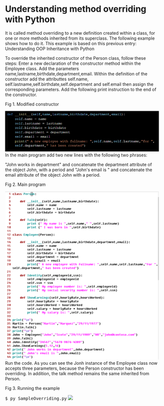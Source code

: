 # Understanding method overriding with Python

It is called method overriding to a new definition created within a class, for one or more methods inherited from its superclass. The following example shows how to do it. This example is based on this previous entry: Understanding OOP Inheritance with Python

To override the inherited constructor of the Person class, follow these steps: Enter a new declaration of the constructor method within the Employee class. Add the parameters name,lastname,birthdate,department,email. Within the definition of the constructor add the attributtes self.name, self.lastname,self.birthdate,self.department and self.email then assign the corresponding parameters. Add the following print instruction to the end of the constructor.

<p>Fig 1. Modified constructor</p>
<img src="overwrittingpy/fig3.png"/>
In the main program add two new lines with the following two phrases:

"John works in department"
and concatenate the department attribute of the object John, with a period and
"John's email is "
and concatenate the email attribute of the object John with a period.
<p>Fig 2. Main program</p>
<img src="overwrittingpy/fig2.png" />
Run the code. As you can see the Jonh instance of the Employee class now accepts three parameters, because the Person constructor has been overriding. In addition, the talk method remains the same inherited from Person.

<p>Fig 3. Running the example</p>
<tt>$ py SampleOverriding.py</tt>
<img src="picture_library/overwrittingpy/fig1.png" />
